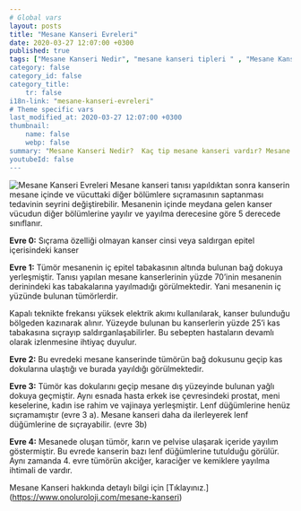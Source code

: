 ```yaml
---
# Global vars
layout: posts
title: "Mesane Kanseri Evreleri"
date: 2020-03-27 12:07:00 +0300
published: true
tags: ["Mesane Kanseri Nedir", "mesane kanseri tipleri " , "Mesane Kanseri neden olur" , "Mesane kanseri ve sigara", "Mesane Kanseri belirti", "Mesane kanseri teşhis", "Mesane kanseri evre", "Mesane kanseri tedavi", "Mesane kanseri ameliyatı", "Mesane kanseri kapalı ameliyatı" , "Mesane kanseri açık ameliyatı" , "Radikal sistektomi nedir", "Radikal sistektomi ameliyatı", "Radikal sistektomi", "Mesane Kanseri" , Bağırsaktan mesane yapılması", "Yapay mesane" , "Yapay mesane ameliyatı" , "Mesane kanseri radyoterapi" , "Mesane kanseri kemoterapi" , "Mesane kanseri ameliyatı komplikasyonları", " Mesane kanseri yan etkileri"]
category: false
category_id: false
category_title:
    tr: false
i18n-link: "mesane-kanseri-evreleri"
# Theme specific vars
last_modified_at: 2020-03-27 12:07:00 +0300
thumbnail:
    name: false
    webp: false
summary: "Mesane Kanseri Nedir?  Kaç tip mesane kanseri vardır? Mesane kanseri ve sigara? Mesane Kanseri belirtileri? Mesane kanseri teşhisi? Mesane kanseri evreleri? Mesane kanseri tedavisi, Mesane kanseri ameliyatı, Radikal sistektomi nedir? Radikal sistektomi ameliyatı nasıl yapılır? Bağırsaktan mesane yapılması, Yapay mesane"
youtubeId: false
---
```






![Mesane Kanseri Evreleri](/assets/img/Mesanekanserievre.jpeg)
Mesane kanseri tanısı yapıldıktan sonra kanserin mesane içinde ve vücuttaki diğer bölümlere sıçramasının saptanması tedavinin seyrini değiştirebilir. Mesanenin içinde meydana gelen kanser vücudun diğer bölümlerine yayılır ve yayılma derecesine göre 5 derecede sınıflanır.


**Evre 0:** Sıçrama özelliği olmayan kanser cinsi  veya saldırgan epitel içerisindeki kanser

**Evre 1:** Tümör mesanenin iç epitel tabakasının altında bulunan bağ dokuya yerleşmiştir. Tanısı yapılan mesane kanserlerinin yüzde 70’inin mesanenin derinindeki kas tabakalarına yayılmadığı görülmektedir. Yani mesanenin iç yüzünde bulunan tümörlerdir.

Kapalı teknikte frekansı yüksek elektrik akımı kullanılarak, kanser bulunduğu bölgeden kazınarak alınır. Yüzeyde bulunan bu kanserlerin yüzde 25’i kas tabakasına sıçrayıp saldırganlaşabilirler. Bu sebepten hastaların devamlı olarak izlenmesine ihtiyaç duyulur.

**Evre 2:** Bu evredeki mesane kanserinde tümörün bağ dokusunu geçip kas dokularına ulaştığı ve burada yayıldığı görülmektedir.

**Evre 3:** Tümör kas dokularını geçip mesane dış yüzeyinde bulunan yağlı dokuya geçmiştir. Aynı esnada hasta erkek ise çevresindeki prostat, meni keselerine, kadın ise rahim ve vajinaya yerleşmiştir. Lenf düğümlerine henüz sıçramamıştır (evre 3 a). Mesane kanseri daha da ilerleyerek lenf düğümlerine de sıçrayabilir. (evre 3b)

**Evre 4:** Mesanede oluşan tümör, karın ve pelvise ulaşarak içeride yayılım göstermiştir. Bu evrede kanserin bazı lenf düğümlerine tutulduğu görülür. Aynı zamanda 4. evre tümörün akciğer, karaciğer ve kemiklere yayılma ihtimali de vardır.


Mesane Kanseri hakkında detaylı bilgi için [Tıklayınız.] (https://www.onoluroloji.com/mesane-kanseri)
